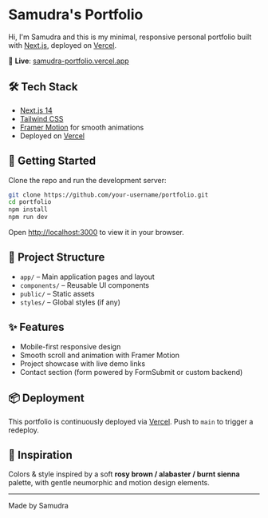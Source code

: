 # Samudra's Portfolio

Hi, I'm Samudra and this is my minimal, responsive personal portfolio built with [Next.js](https://nextjs.org), deployed on [Vercel](https://vercel.com/).

🔗 **Live**: [samudra-portfolio.vercel.app](https://samudra-portfolio.vercel.app)

## 🛠 Tech Stack

* [Next.js 14](https://nextjs.org/)
* [Tailwind CSS](https://tailwindcss.com/)
* [Framer Motion](https://www.framer.com/motion/) for smooth animations
* Deployed on [Vercel](https://vercel.com/)

## 🚀 Getting Started

Clone the repo and run the development server:

```bash
git clone https://github.com/your-username/portfolio.git
cd portfolio
npm install
npm run dev
```

Open [http://localhost:3000](http://localhost:3000) to view it in your browser.

## 📁 Project Structure

* `app/` – Main application pages and layout
* `components/` – Reusable UI components
* `public/` – Static assets
* `styles/` – Global styles (if any)

## ✨ Features

* Mobile-first responsive design
* Smooth scroll and animation with Framer Motion
* Project showcase with live demo links
* Contact section (form powered by FormSubmit or custom backend)

## 📦 Deployment

This portfolio is continuously deployed via [Vercel](https://vercel.com/). Push to `main` to trigger a redeploy.

## 🧠 Inspiration

Colors & style inspired by a soft **rosy brown / alabaster / burnt sienna** palette, with gentle neumorphic and motion design elements.

---
Made by Samudra